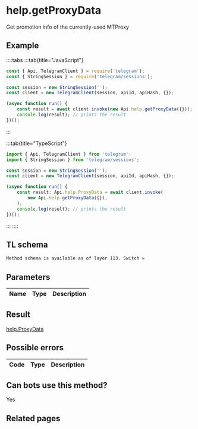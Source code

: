 # help.getProxyData

Get promotion info of the currently-used MTProxy

## Example

::::tabs
:::tab{title="JavaScript"}

```js
const { Api, TelegramClient } = require('telegram');
const { StringSession } = require('telegram/sessions');

const session = new StringSession('');
const client = new TelegramClient(session, apiId, apiHash, {});

(async function run() {
    const result = await client.invoke(new Api.help.getProxyData({}));
    console.log(result); // prints the result
})();
```

:::

:::tab{title="TypeScript"}

```ts
import { Api, TelegramClient } from 'telegram';
import { StringSession } from 'telegram/sessions';

const session = new StringSession('');
const client = new TelegramClient(session, apiId, apiHash, {});

(async function run() {
    const result: Api.help.ProxyData = await client.invoke(
        new Api.help.getProxyData({}),
    );
    console.log(result); // prints the result
})();
```

:::
::::

## TL schema

```txt
Method schema is available as of layer 113. Switch »
```

## Parameters

| Name | Type | Description |
| :--: | ---- | ----------- |

## Result

[help.ProxyData](https://core.telegram.org/type/help.ProxyData)

## Possible errors

| Code | Type | Description |
| :--: | ---- | ----------- |

## Can bots use this method?

Yes

## Related pages
